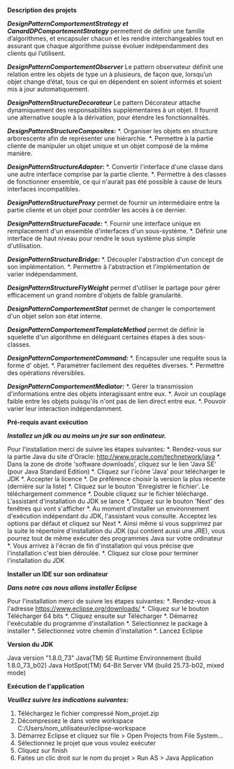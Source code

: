 __Description des projets__

__*DesignPatternComportementStrategy et CanardDPComportementStrategy*__ permettent de définir une famille d’algorithmes, et encapsuler
chacun et les rendre interchangeables tout en assurant que chaque algorithme puisse évoluer indépendamment des clients qui l’utilisent.

__*DesignPatternComportementObserver*__ Le pattern observateur définit une relation entre les objets de type un à plusieurs, de
façon que, lorsqu’un objet change d’état, tous ce qui en dépendent en soient informés et soient mis à jour automatiquement.

__*DesignPatternStructureDecorateur*__ Le pattern Décorateur attache dynamiquement des responsabilités supplémentaires à un objet. Il fournit une alternative souple à la dérivation, pour étendre les fonctionnalités.

__*DesignPatternStructureComposites:*__ 
	*. Organiser les objets en structure arborescente afin de représenter une hiérarchie.
	*. Permettre à la partie cliente de manipuler un objet unique et un objet composé de la même manière.

__*DesignPatternStructureAdapter:*__ 
	*. Convertir l'interface d'une classe dans une autre interface comprise par la partie cliente.
	*. Permettre à des classes de fonctionner ensemble, ce qui n'aurait pas été possible à cause de leurs interfaces incompatibles.

__*DesignPatternStructureProxy*__ permet de fournir un intermédiaire entre la partie cliente et un objet pour contrôler les accès à ce dernier.

__*DesignPatternStructureFacade:*__ 
	*. Fournir une interface unique en remplacement d'un ensemble d'interfaces d'un sous-système.
	*. Définir une interface de haut niveau pour rendre le sous système plus simple d'utilisation.

__*DesignPatternStructureBridge:*__ 
	*. Découpler l'abstraction d'un concept de son implémentation.
	*. Permettre à l'abstraction et l'implémentation de varier indépendamment.

__*DesignPatternStructureFlyWeight*__ permet d'utiliser le partage pour gérer efficacement un grand nombre d'objets de faible granularité.

__*DesignPatternComportementStat*__ permet de changer le comportement d'un objet selon son état interne.

__*DesignPatternComportementTemplateMethod*__ permet de définir le squelette d'un algorithme en déléguant certaines étapes à des sous-classes.

__*DesignPatternComportementCommand:*__
	*. Encapsuler une requête sous la forme d' objet.
	*. Paramétrer facilement des requêtes diverses.
	*. Permettre des opérations réversibles. 

__*DesignPatternComportementMediator:*__
	*. Gérer la transmission d'informations entre des objets interagissant entre eux. 
	*. Avoir un couplage faible entre les objets puisqu'ils n'ont pas de lien direct entre eux.
	*. Pouvoir varier leur interaction indépendamment.

__Pré-requis avant exécution__

__*Installez un jdk ou au moins un jre sur son ordinateur.*__

Pour l'installation merci de suivre les étapes suivantes:
*. Rendez-vous sur la partie Java du site d'Oracle: http://www.oracle.com/technetwork/java
*. Dans la zone de droite 'software downloads', cliquez sur le lien 'Java SE' (pour Java Standard Edition)
*. Cliquez sur l'icône 'Java' pour télécharger le JDK
*. Accepter la licence
*. De préférence choisir la version la plus récente (dernière sur la liste)
*. Cliquez sur le bouton 'Enregistrer le fichier'. Le téléchargement commence
*. Double cliquez sur le fichier téléchargé. L'assistant d'installation du JDK se lance
*. Cliquez sur le bouton 'Next' des fenêtres qui vont s'afficher
*. Au moment d'installer un environnement d'exécution indépendant du JDK, l'assistant vous consulte. Acceptez les options par défaut et cliquez sur Next
*. Ainsi même si vous supprimez par la suite le répertoire d'installation du JDK (qui contient aussi une JRE), vous pourrez tout de même exécuter des programmes Java sur votre ordinateur
*. Vous arrivez à l'écran de fin d'installation qui vous précise que l'installation c'est bien déroulée.
*. Cliquez sur close pour terminer l'installation du JDK

__Installer un IDE sur son ordinateur__
 
__*Dans notre cas nous allons installer Eclipse*__

Pour l'installation merci de suivre les étapes suivantes:
*. Rendez-vous à l'adresse https://www.eclipse.org/downloads/
*. Cliquez sur le bouton Télécharger 64 bits
*. Cliquez ensuite sur Télécharger
*. Démarrez l'exécutable du programme d'installation
*. Sélectionnez le package à installer
*. Sélectionnez votre chemin d'installation
*. Lancez Eclipse 

__Version du JDK__

Java version "1.8.0_73"
Java(TM) SE Runtime Environnement (build 1.8.0_73_b02)
Java HotSpot(TM) 64-Bit Server VM (build 25.73-b02, mixed mode)

__Exécution de l'application__

__*Veuillez suivre les indications suivantes:*__
1. Téléchargez le fichier compressé Nom_projet.zip
2. Décompressez le dans votre workspace C:/Users/nom_utilisateur/eclipse-workspace
3. Démarrez Eclipse et cliquez sur file > Open Projects from File System...
4. Sélectionnez le projet que vous voulez exécuter
5. Cliquez sur finish
6. Faites un clic droit sur le nom du projet > Run AS > Java Application